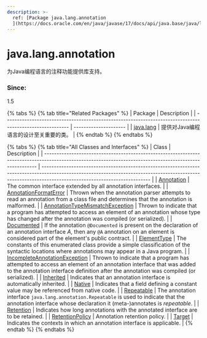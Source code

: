 ```yaml
---
description: >-
  ref: [Package java.lang.annotation
  ](https://docs.oracle.com/en/java/javase/17/docs/api/java.base/java/lang/annotation/package-summary.html)
---
```


# java.lang.annotation

为Java编程语言的注释功能提供库支持。

### Since:&#x20;

1.5

{% tabs %}
{% tab title="Related Packages" %}
| Package                                                                                                  |  Description          |
| -------------------------------------------------------------------------------------------------------- | --------------------- |
| [java.lang](https://docs.oracle.com/en/java/javase/17/docs/api/java.base/java/lang/package-summary.html) | 提供对Java编程语言的设计至关重要的类。 |
{% endtab %}
{% endtabs %}

{% tabs %}
{% tab title="All Classes and Interfaces" %}
| Class                                                                                                                                                     |  Description                                                                                                                                                                                             |
| --------------------------------------------------------------------------------------------------------------------------------------------------------- | -------------------------------------------------------------------------------------------------------------------------------------------------------------------------------------------------------- |
| [Annotation](https://docs.oracle.com/en/java/javase/17/docs/api/java.base/java/lang/annotation/Annotation.html)                                           | The common interface extended by all annotation interfaces.                                                                                                                                              |
| [AnnotationFormatError](https://docs.oracle.com/en/java/javase/17/docs/api/java.base/java/lang/annotation/AnnotationFormatError.html)                     | Thrown when the annotation parser attempts to read an annotation from a class file and determines that the annotation is malformed.                                                                      |
| [AnnotationTypeMismatchException](https://docs.oracle.com/en/java/javase/17/docs/api/java.base/java/lang/annotation/AnnotationTypeMismatchException.html) | Thrown to indicate that a program has attempted to access an element of an annotation whose type has changed after the annotation was compiled (or serialized).                                          |
| [Documented](https://docs.oracle.com/en/java/javase/17/docs/api/java.base/java/lang/annotation/Documented.html)                                           | If the annotation `@Documented` is present on the declaration of an annotation interface _A_, then any `@A` annotation on an element is considered part of the element's public contract.                |
| [ElementType](https://docs.oracle.com/en/java/javase/17/docs/api/java.base/java/lang/annotation/ElementType.html)                                         | The constants of this enumerated class provide a simple classification of the syntactic locations where annotations may appear in a Java program.                                                        |
| [IncompleteAnnotationException](https://docs.oracle.com/en/java/javase/17/docs/api/java.base/java/lang/annotation/IncompleteAnnotationException.html)     | Thrown to indicate that a program has attempted to access an element of an annotation interface that was added to the annotation interface definition after the annotation was compiled (or serialized). |
| [Inherited](https://docs.oracle.com/en/java/javase/17/docs/api/java.base/java/lang/annotation/Inherited.html)                                             | Indicates that an annotation interface is automatically inherited.                                                                                                                                       |
| [Native](https://docs.oracle.com/en/java/javase/17/docs/api/java.base/java/lang/annotation/Native.html)                                                   | Indicates that a field defining a constant value may be referenced from native code.                                                                                                                     |
| [Repeatable](https://docs.oracle.com/en/java/javase/17/docs/api/java.base/java/lang/annotation/Repeatable.html)                                           | The annotation interface `java.lang.annotation.Repeatable` is used to indicate that the annotation interface whose declaration it (meta-)annotates is _repeatable_.                                      |
| [Retention](https://docs.oracle.com/en/java/javase/17/docs/api/java.base/java/lang/annotation/Retention.html)                                             | Indicates how long annotations with the annotated interface are to be retained.                                                                                                                          |
| [RetentionPolicy](https://docs.oracle.com/en/java/javase/17/docs/api/java.base/java/lang/annotation/RetentionPolicy.html)                                 | Annotation retention policy.                                                                                                                                                                             |
| [Target](https://docs.oracle.com/en/java/javase/17/docs/api/java.base/java/lang/annotation/Target.html)                                                   | Indicates the contexts in which an annotation interface is applicable.                                                                                                                                   |
{% endtab %}
{% endtabs %}
